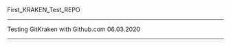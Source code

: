First_KRAKEN_Test_REPO
_________________________________
Testing GitKraken with Github.com
06.03.2020
_________________________________
